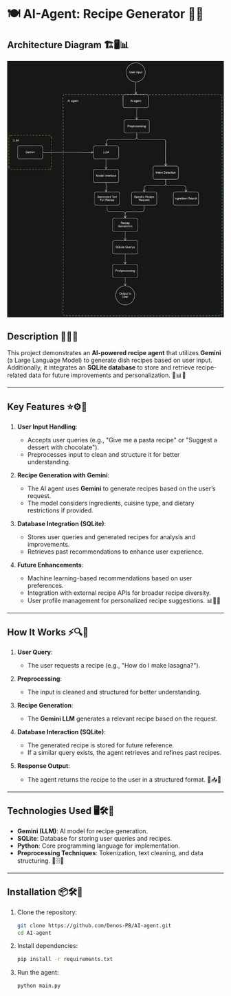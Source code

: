 # 🍽️ AI-Agent: Recipe Generator 🤖✨

## **Architecture Diagram** 🏗️🖥️📊

![Architecture Diagram](https://raw.githubusercontent.com/Denos-PB/AI-agent/main/diagram-export-03.04.2025-12_43_19.png)

## **Description** 📜🤖🍴

This project demonstrates an **AI-powered recipe agent** that utilizes **Gemini** (a Large Language Model) to generate dish recipes based on user input. Additionally, it integrates an **SQLite database** to store and retrieve recipe-related data for future improvements and personalization. 🍕📊🍲

---

## **Key Features** ⭐⚙️📌

1. **User Input Handling**:
   - Accepts user queries (e.g., "Give me a pasta recipe" or "Suggest a dessert with chocolate").
   - Preprocesses input to clean and structure it for better understanding.

2. **Recipe Generation with Gemini**:
   - The AI agent uses **Gemini** to generate recipes based on the user’s request.
   - The model considers ingredients, cuisine type, and dietary restrictions if provided.

3. **Database Integration (SQLite)**:
   - Stores user queries and generated recipes for analysis and improvements.
   - Retrieves past recommendations to enhance user experience.

4. **Future Enhancements**:
   - Machine learning-based recommendations based on user preferences.
   - Integration with external recipe APIs for broader recipe diversity.
   - User profile management for personalized recipe suggestions. 📊🚀🍛

---

## **How It Works** ⚡🔍🍜

1. **User Query**:
   - The user requests a recipe (e.g., "How do I make lasagna?").

2. **Preprocessing**:
   - The input is cleaned and structured for better understanding.

3. **Recipe Generation**:
   - The **Gemini LLM** generates a relevant recipe based on the request.

4. **Database Interaction (SQLite)**:
   - The generated recipe is stored for future reference.
   - If a similar query exists, the agent retrieves and refines past recipes.

5. **Response Output**:
   - The agent returns the recipe to the user in a structured format. 🍛📥🥗

---

## **Technologies Used** 🖥️🛠️📡

- **Gemini (LLM)**: AI model for recipe generation.
- **SQLite**: Database for storing user queries and recipes.
- **Python**: Core programming language for implementation.
- **Preprocessing Techniques**: Tokenization, text cleaning, and data structuring. 🧠🗄️🍲

---

## **Installation** 📦🛠️🚀

1. Clone the repository:
   ```bash
   git clone https://github.com/Denos-PB/AI-agent.git
   cd AI-agent
2. Install dependencies:
   ```bash
   pip install -r requirements.txt
3. Run the agent:
   ```bash
   python main.py
